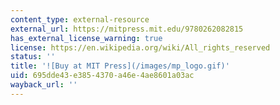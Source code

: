 ```yaml
---
content_type: external-resource
external_url: https://mitpress.mit.edu/9780262082815
has_external_license_warning: true
license: https://en.wikipedia.org/wiki/All_rights_reserved
status: ''
title: '![Buy at MIT Press](/images/mp_logo.gif)'
uid: 695dde43-e385-4370-a46e-4ae8601a03ac
wayback_url: ''
---
```

